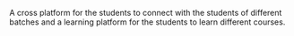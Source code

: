 A cross platform for the students to connect with the students of different batches and a learning platform for the students to learn different courses.

